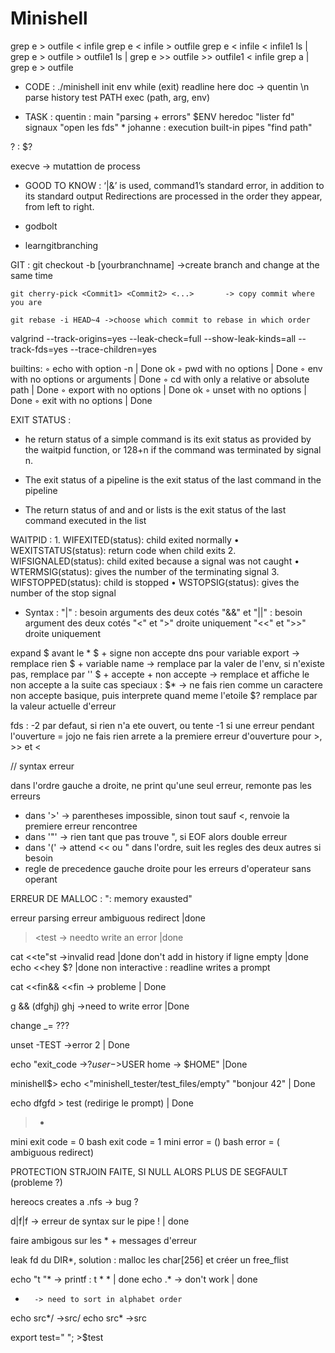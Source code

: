 # Minishell

grep e > outfile < infile
grep e < infile > outfile
grep e < infile < infile1
ls | grep e > outfile > outfile1
ls | grep e >> outfile >> outfile1
< infile grep a | grep e > outfile


- CODE : 
./minishell
init env
while (exit)
	readline		here doc -> quentin
	\n
	parse
	history
	test PATH
	exec (path, arg, env)


- TASK :
quentin : main "parsing + errors" $ENV heredoc "lister fd" signaux "open les fds" *
johanne : execution built-in pipes "find path"

? : $?


execve -> mutattion de process


- GOOD TO KNOW :
‘|&’ is used, command1’s standard error, in addition to its standard output
Redirections are processed in the order they appear, from left to right. 

- godbolt
- learngitbranching

GIT :
	git checkout -b [yourbranchname] ->create branch and change at the same time

	git cherry-pick <Commit1> <Commit2> <...>		-> copy commit where you are

	git rebase -i HEAD~4 ->choose which commit to rebase in which order


valgrind --track-origins=yes --leak-check=full --show-leak-kinds=all --track-fds=yes --trace-children=yes

builtins:
◦ echo with option -n							|	Done		ok
◦ pwd with no options							|	Done
◦ env with no options or arguments				|	Done
◦ cd with only a relative or absolute path		|	Done
◦ export with no options						|	Done		ok
◦ unset with no options							|	Done
◦ exit with no options							|	Done


EXIT STATUS :
- he return status of a simple command is its exit status as provided by the waitpid function, or 128+n if the command was terminated by signal n.
- The exit status of a pipeline is the exit status of the last command in the pipeline

- The return status of and and or lists is the exit status of the last command executed in the list

WAITPID :
	1. WIFEXITED(status): child exited normally 
	• WEXITSTATUS(status): return code when child exits
	2. WIFSIGNALED(status): child exited because a signal was not caught 
	• WTERMSIG(status): gives the number of the terminating signal
	3. WIFSTOPPED(status): child is stopped 
	• WSTOPSIG(status): gives the number of the stop signal
- Syntax :
	"|" : besoin arguments des deux cotés
	"&&" et "||" : besoin argument des deux cotés
	"<" et ">" droite uniquement
	"<<" et ">>" droite uniquement



expand $ avant le *
$ + signe non accepte dns pour variable export -> remplace rien
$ + variable name -> remplace par la valer de l'env, si n'existe pas, remplace par ''
$ + accepte + non accepte -> remplace et affiche le non accepte a la suite
cas speciaux :
$* -> ne fais rien comme un caractere non accepte basique, puis interprete quand meme l'etoile
$? remplace par la valeur actuelle d'erreur


fds : -2 par defaut, si rien n'a ete ouvert, ou tente
	  -1 si une erreur pendant l'ouverture = jojo ne fais rien
arrete a la premiere erreur d'ouverture pour >, >> et <


// syntax erreur

dans l'ordre gauche a droite, ne print qu'une seul erreur, remonte pas les erreurs

- dans '>' -> parentheses impossible, sinon tout sauf <, renvoie la premiere erreur rencontree
- dans '"' -> rien tant que pas trouve ", si EOF alors double erreur
- dans '(' -> attend << ou " dans l'ordre, suit les regles des deux autres si besoin
- regle de precedence gauche droite pour les erreurs d'operateur sans operant


ERREUR DE MALLOC : <FUNCTIONNALITE> ": memory exausted"

erreur parsing
erreur ambiguous redirect						|done
><test		-> needto write an error			|done

cat <<te"st		->invalid read					|done
don't add in history if ligne empty				|done
echo <<hey $?									|done
non interactive : readline writes a prompt

cat <<fin&& <<fin -> probleme 					| Done

g      && (dfghj) ghj		->need to write error	|Done



change _= ???

unset -TEST		->error 2						| Done

echo "exit_code ->$? user ->$USER home -> $HOME"	|Done

minishell$> echo <"minishell_tester/test_files/empty" "bonjour       42" 		| Done

echo dfgfd > test (redirige le prompt)			| Done

 > * 
mini exit code = 0
bash exit code = 1
mini error = ()
bash error = ( ambiguous redirect)



PROTECTION STRJOIN FAITE, SI NULL ALORS PLUS DE SEGFAULT (probleme ?)

hereocs creates a .nfs -> bug ?

d|f|f -> erreur de syntax sur le pipe !				| done

faire ambigous sur les * + messages d'erreur

leak fd du DIR*, solution : malloc les char[256] et créer un free_flist

echo "t "*		-> printf : t * *					| done
echo .*			-> don't work						| done
*		-> need to sort in alphabet order

echo src*/		->src/
echo src*		->src

export test="     "; >$test
